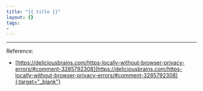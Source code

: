 ```yaml
---
title: "{{ title }}"
layout: {}
tags:
- 
---
```


---
Reference: 
* [https://deliciousbrains.com/https-locally-without-browser-privacy-errors/#comment-3285792308](https://deliciousbrains.com/https-locally-without-browser-privacy-errors/#comment-3285792308){:target="_blank"}

